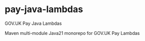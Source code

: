 # pay-java-lambdas
GOV.UK Pay Java Lambdas

Maven multi-module Java21 monorepo for GOV.UK Pay Lambdas 
